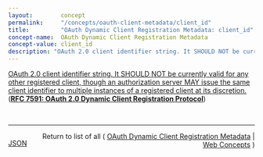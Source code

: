 ```yaml
---
layout:        concept
permalink:     "/concepts/oauth-client-metadata/client_id"
title:         "OAuth Dynamic Client Registration Metadata: client_id"
concept-name:  OAuth Dynamic Client Registration Metadata
concept-value: client_id
description: "OAuth 2.0 client identifier string. It SHOULD NOT be currently valid for any other registered client, though an authorization server MAY issue the same client identifier to multiple instances of a registered client at its discretion."
---
```


[OAuth 2.0 client identifier string. It SHOULD NOT be currently valid for any other registered client, though an authorization server MAY issue the same client identifier to multiple instances of a registered client at its discretion.](http://tools.ietf.org/html/rfc7591#section-3.2.1 "Read documentation for OAuth Dynamic Client Registration Metadata &#34;client_id&#34;") (**[RFC 7591: OAuth 2.0 Dynamic Client Registration Protocol](/specs/IETF/RFC/7591 "This specification defines mechanisms for dynamically registering OAuth 2.0 clients with authorization servers. Registration requests send a set of desired client metadata values to the authorization server. The resulting registration responses return a client identifier to use at the authorization server and the client metadata values registered for the client. The client can then use this registration information to communicate with the authorization server using the OAuth 2.0 protocol. This specification also defines a set of common client metadata fields and values for clients to use during registration.")**)

<br/>
<hr/>

<p style="float : left"><a href="./client_id.json" title="JSON representing this particular Web Concept value">JSON</a></p>
<p style="text-align: right">Return to list of all ( <a href="../oauth-client-metadata/">OAuth Dynamic Client Registration Metadata</a> | <a href="../">Web Concepts</a> )</p>
